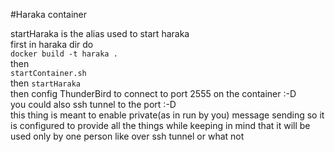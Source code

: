 #Haraka container       

startHaraka is the alias used to start haraka        
first in haraka dir do       
`docker build -t haraka .`        
then     
`startContainer.sh`     
then `startHaraka`     
then config ThunderBird to connect to port 2555 on the container :-D       
you could also ssh tunnel to the port :-D     
this thing is meant to enable private(as in run by you) message sending
so it is configured to provide all the things while keeping in mind that it will be used only by one person like over ssh tunnel or what not

